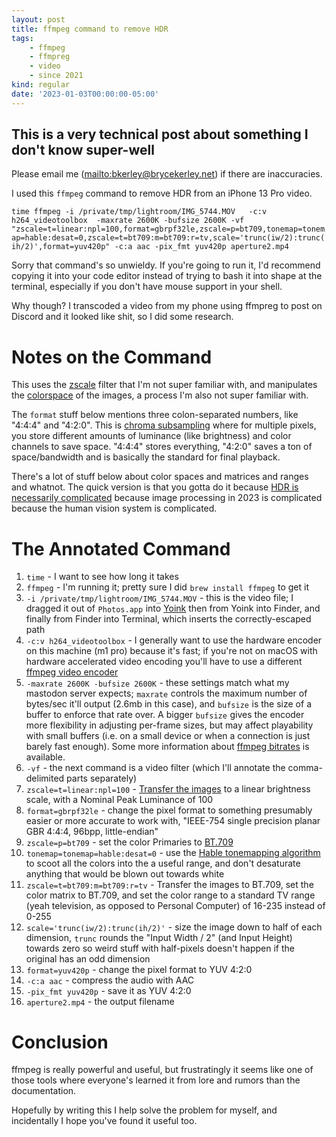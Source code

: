 ```yaml
---
layout: post
title: ffmpeg command to remove HDR
tags:
    - ffmpeg
    - ffmpreg
    - video
    - since 2021
kind: regular
date: '2023-01-03T00:00:00-05:00'
---
```


<style type="text/css">
p code {
    overflow-wrap: anywhere;
}
li code {
    background-color: #fefcff;
    padding: 0.05em;
}
</style>

<aside>

# This is a very technical post about something I don't know super-well

Please email me (<mailto:bkerley@brycekerley.net>)
if there are inaccuracies.

</aside>

I used this `ffmpeg` command to remove HDR from an iPhone 13 Pro
video.

`time ffmpeg -i /private/tmp/lightroom/IMG_5744.MOV   -c:v h264_videotoolbox  -maxrate 2600K -bufsize 2600K -vf "zscale=t=linear:npl=100,format=gbrpf32le,zscale=p=bt709,tonemap=tonemap=hable:desat=0,zscale=t=bt709:m=bt709:r=tv,scale='trunc(iw/2):trunc(ih/2)',format=yuv420p" -c:a aac -pix_fmt yuv420p aperture2.mp4`

Sorry that command's so unwieldy. 
If you're going to run it, 
I'd recommend copying it into your code editor
instead of trying to bash it into shape at the terminal,
especially if you don't have mouse support in your shell.

Why though? I transcoded a video from my phone using ffmpreg
to post on Discord and it looked like shit, 
so I did some research.

# Notes on the Command

This uses the
[zscale](https://ffmpeg.org/ffmpeg-filters.html#zscale-1) filter
that I'm not super familiar with,
and manipulates the
[colorspace](https://trac.ffmpeg.org/wiki/colorspace)
of the images, a process I'm also not super familiar with.

The `format` stuff below mentions three colon-separated numbers,
like "4:4:4" and "4:2:0". 
This is
[chroma subsampling](https://en.wikipedia.org/wiki/Chroma_subsampling)
where for multiple pixels,
you store different amounts of luminance (like brightness)
and color channels to save space.
"4:4:4" stores everything, 
"4:2:0" saves a ton of space/bandwidth and 
is basically the standard for final playback.

There's a lot of stuff below about color spaces
and matrices and ranges and whatnot.
The quick version is that you 
gotta do it because
[HDR is necessarily complicated](https://en.wikipedia.org/wiki/High-dynamic-range_television#Technical_details)
because image processing in 2023 is complicated
because the human vision system is complicated.

# The Annotated Command

1. `time` - I want to see how long it takes 
2. `ffmpeg` - I'm running it; 
    pretty sure I did `brew install ffmpeg` to get it
3. `-i /private/tmp/lightroom/IMG_5744.MOV` - this is the video file;
    I dragged it out of `Photos.app` into 
    [Yoink](https://eternalstorms.at/yoink/mac/)
    then from Yoink into Finder,
    and finally from Finder into Terminal, 
    which inserts the correctly-escaped path
4. `-c:v h264_videotoolbox` -
    I generally want to use the hardware encoder on this machine
    (m1 pro) because it's fast;
    if you're not on macOS with hardware accelerated video encoding
    you'll have to use a different
    [ffmpeg video encoder](https://ffmpeg.org/ffmpeg-codecs.html#Video-Encoders)
5. `-maxrate 2600K -bufsize 2600K` -
    these settings match what my mastodon server expects;
    `maxrate` controls the maximum number of bytes/sec it'll output
    (2.6mb in this case), 
    and `bufsize` is the size of a buffer to enforce that rate over.
    A bigger `bufsize` gives the encoder more flexibility in
    adjusting per-frame sizes, 
    but may affect playability with small buffers 
    (i.e. on a small device or 
    when a connection is just barely fast enough).
    Some more information about
    [ffmpeg bitrates](https://trac.ffmpeg.org/wiki/Encode/H.264#AdditionalInformationTips) is available.
6. `-vf` - the next command is a video filter 
    (which I'll annotate the comma-delimited parts separately)
7. `zscale=t=linear:npl=100` -
    [Transfer the images](https://en.wikipedia.org/wiki/Transfer_functions_in_imaging)
    to a linear brightness scale, 
    with a Nominal Peak Luminance of 100
8. `format=gbrpf32le` -
    change the pixel format to something presumably easier 
    or more accurate to work with,
    "IEEE-754 single precision planar GBR 4:4:4, 96bpp, little-endian"
9. `zscale=p=bt709` -
    set the color Primaries to
    [BT.709](https://en.wikipedia.org/wiki/Rec._709)
10. `tonemap=tonemap=hable:desat=0` -
    use the 
    [Hable tonemapping algorithm](http://filmicworlds.com/blog/filmic-tonemapping-with-piecewise-power-curves/)
    to scoot all the colors into the a useful range,
    and don't desaturate anything that would be blown out
    towards white
11. `zscale=t=bt709:m=bt709:r=tv` -
    Transfer the images to BT.709,
    set the color matrix to BT.709,
    and set the color range to a standard
    TV range
    (yeah television, as opposed to Personal Computer)
    of 16-235 instead of 0-255
12. `scale='trunc(iw/2):trunc(ih/2)'` -
    size the image down to half of each dimension,
    `trunc` rounds the "Input Width / 2" (and Input Height)
    towards zero so weird stuff with half-pixels doesn't happen
    if the original has an odd dimension
13. `format=yuv420p` -
    change the pixel format to YUV 4:2:0
14. `-c:a aac` - compress the audio with AAC
15. `-pix_fmt yuv420p` - save it as YUV 4:2:0
16. `aperture2.mp4` - the output filename

# Conclusion

ffmpeg is really powerful and useful,
but frustratingly it seems like one of those tools
where everyone's learned it from lore and rumors
than the documentation.

Hopefully by writing this I help solve the problem
for myself,
and incidentally I hope you've found it useful too.


